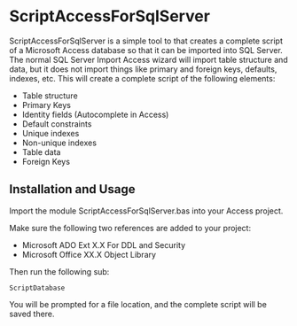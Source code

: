 # ScriptAccessForSqlServer

ScriptAccessForSqlServer is a simple tool to that creates a complete script of a Microsoft Access database so that it can be imported into SQL Server.  The normal SQL Server Import Access wizard will import table structure and data, but it does not import things like primary and foreign keys, defaults, indexes, etc.  This will create a complete script of the following elements:
- Table structure
- Primary Keys
- Identity fields (Autocomplete in Access)
- Default constraints
- Unique indexes
- Non-unique indexes
- Table data
- Foreign Keys

## Installation and Usage
Import the module ScriptAccessForSqlServer.bas into your Access project.

Make sure the following two references are added to your project:
- Microsoft ADO Ext X.X For DDL and Security
- Microsoft Office XX.X Object Library

Then run the following sub:

`ScriptDatabase`

You will be prompted for a file location, and the complete script will be saved there.